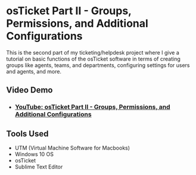 <h1> osTicket Part II - Groups, Permissions, and Additional Configurations </h1>
This is the second part of my ticketing/helpdesk project where I give a tutorial on basic functions of the osTicket software in terms of creating groups like agents, teams, and departments, configuring settings for users and agents, and more.

<h2> Video Demo </h2>

- ### [YouTube: osTicket Part II - Groups, Permissions, and Additional Configurations](https://youtu.be/z_kGMmcNv-Y)

<h2> Tools Used </h2>

  - UTM (Virtual Machine Software for Macbooks)
  - Windows 10 OS
  - osTicket
  - Sublime Text Editor
